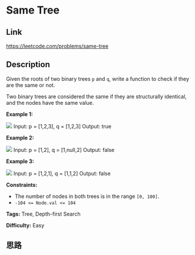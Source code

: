 # Same Tree

## Link

https://leetcode.com/problems/same-tree


## Description

Given the roots of two binary trees `p` and `q`, write a function to check if
they are the same or not.

Two binary trees are considered the same if they are structurally identical,
and the nodes have the same value.



**Example 1:**

![](https://assets.leetcode.com/uploads/2020/12/20/ex1.jpg)
            Input: p = [1,2,3], q = [1,2,3]    Output: true    

**Example 2:**

![](https://assets.leetcode.com/uploads/2020/12/20/ex2.jpg)
            Input: p = [1,2], q = [1,null,2]    Output: false    

**Example 3:**

![](https://assets.leetcode.com/uploads/2020/12/20/ex3.jpg)
            Input: p = [1,2,1], q = [1,1,2]    Output: false    



**Constraints:**

  * The number of nodes in both trees is in the range `[0, 100]`.
  * `-104 <= Node.val <= 104`


**Tags:** Tree, Depth-first Search

**Difficulty:** Easy

## 思路

[title]: https://leetcode.com/problems/same-tree
